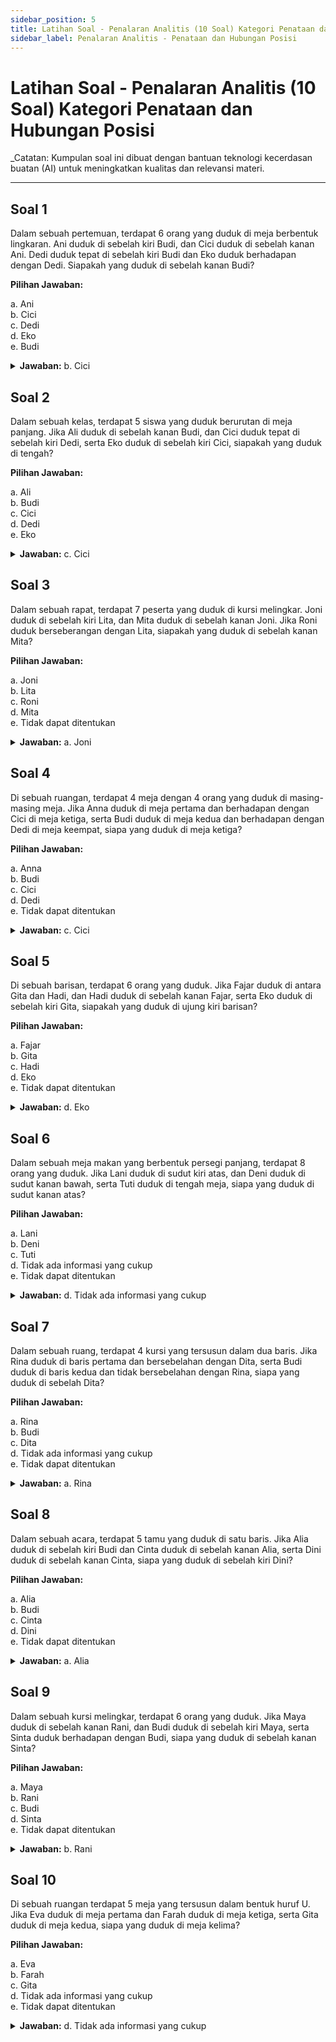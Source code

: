 ```yaml
---
sidebar_position: 5
title: Latihan Soal - Penalaran Analitis (10 Soal) Kategori Penataan dan Hubungan Posisi
sidebar_label: Penalaran Analitis - Penataan dan Hubungan Posisi
---
```


# Latihan Soal - Penalaran Analitis (10 Soal) Kategori Penataan dan Hubungan Posisi

_Catatan: Kumpulan soal ini dibuat dengan bantuan teknologi kecerdasan buatan (AI) untuk meningkatkan kualitas dan relevansi materi.

---

## Soal 1

Dalam sebuah pertemuan, terdapat 6 orang yang duduk di meja berbentuk lingkaran. Ani duduk di sebelah kiri Budi, dan Cici duduk di sebelah kanan Ani. Dedi duduk tepat di sebelah kiri Budi dan Eko duduk berhadapan dengan Dedi. Siapakah yang duduk di sebelah kanan Budi?

**Pilihan Jawaban:**

a. Ani  
b. Cici  
c. Dedi  
d. Eko  
e. Budi

<details>
<summary><strong>Jawaban:</strong> b. Cici</summary>
Penjelasan: Menyusun posisi, jika Ani di sebelah kiri Budi dan Cici di sebelah kanan Ani, maka Cici duduk di sebelah kanan Budi.

</details>

## Soal 2

Dalam sebuah kelas, terdapat 5 siswa yang duduk berurutan di meja panjang. Jika Ali duduk di sebelah kanan Budi, dan Cici duduk tepat di sebelah kiri Dedi, serta Eko duduk di sebelah kiri Cici, siapakah yang duduk di tengah?

**Pilihan Jawaban:**

a. Ali  
b. Budi  
c. Cici  
d. Dedi  
e. Eko

<details>
<summary><strong>Jawaban:</strong> c. Cici</summary>
Penjelasan: Menyusun posisi berdasarkan informasi, Cici berada di tengah-tengah karena dia berada di antara Dedi dan Eko.

</details>

## Soal 3

Dalam sebuah rapat, terdapat 7 peserta yang duduk di kursi melingkar. Joni duduk di sebelah kiri Lita, dan Mita duduk di sebelah kanan Joni. Jika Roni duduk berseberangan dengan Lita, siapakah yang duduk di sebelah kanan Mita?

**Pilihan Jawaban:**

a. Joni  
b. Lita  
c. Roni  
d. Mita  
e. Tidak dapat ditentukan

<details>
<summary><strong>Jawaban:</strong> a. Joni</summary>
Penjelasan: Dengan menyusun posisi, Joni duduk di sebelah kanan Mita karena Mita duduk di sebelah kiri Joni dan Lita.

</details>

## Soal 4

Di sebuah ruangan, terdapat 4 meja dengan 4 orang yang duduk di masing-masing meja. Jika Anna duduk di meja pertama dan berhadapan dengan Cici di meja ketiga, serta Budi duduk di meja kedua dan berhadapan dengan Dedi di meja keempat, siapa yang duduk di meja ketiga?

**Pilihan Jawaban:**

a. Anna  
b. Budi  
c. Cici  
d. Dedi  
e. Tidak dapat ditentukan

<details>
<summary><strong>Jawaban:</strong> c. Cici</summary>
Penjelasan: Cici duduk di meja ketiga karena dia berhadapan dengan Anna di meja pertama.

</details>

## Soal 5

Di sebuah barisan, terdapat 6 orang yang duduk. Jika Fajar duduk di antara Gita dan Hadi, dan Hadi duduk di sebelah kanan Fajar, serta Eko duduk di sebelah kiri Gita, siapakah yang duduk di ujung kiri barisan?

**Pilihan Jawaban:**

a. Fajar  
b. Gita  
c. Hadi  
d. Eko  
e. Tidak dapat ditentukan

<details>
<summary><strong>Jawaban:</strong> d. Eko</summary>
Penjelasan: Eko duduk di ujung kiri barisan karena dia berada di sebelah kiri Gita yang duduk di sebelah kanan Hadi.

</details>

## Soal 6

Dalam sebuah meja makan yang berbentuk persegi panjang, terdapat 8 orang yang duduk. Jika Lani duduk di sudut kiri atas, dan Deni duduk di sudut kanan bawah, serta Tuti duduk di tengah meja, siapa yang duduk di sudut kanan atas?

**Pilihan Jawaban:**

a. Lani  
b. Deni  
c. Tuti  
d. Tidak ada informasi yang cukup  
e. Tidak dapat ditentukan

<details>
<summary><strong>Jawaban:</strong> d. Tidak ada informasi yang cukup</summary>
Penjelasan: Dengan informasi yang diberikan, tidak bisa dipastikan siapa yang duduk di sudut kanan atas.

</details>

## Soal 7

Dalam sebuah ruang, terdapat 4 kursi yang tersusun dalam dua baris. Jika Rina duduk di baris pertama dan bersebelahan dengan Dita, serta Budi duduk di baris kedua dan tidak bersebelahan dengan Rina, siapa yang duduk di sebelah Dita?

**Pilihan Jawaban:**

a. Rina  
b. Budi  
c. Dita  
d. Tidak ada informasi yang cukup  
e. Tidak dapat ditentukan

<details>
<summary><strong>Jawaban:</strong> a. Rina</summary>
Penjelasan: Rina duduk di sebelah Dita, jadi orang yang duduk di sebelah Dita adalah Rina.

</details>

## Soal 8

Dalam sebuah acara, terdapat 5 tamu yang duduk di satu baris. Jika Alia duduk di sebelah kiri Budi dan Cinta duduk di sebelah kanan Alia, serta Dini duduk di sebelah kanan Cinta, siapa yang duduk di sebelah kiri Dini?

**Pilihan Jawaban:**

a. Alia  
b. Budi  
c. Cinta  
d. Dini  
e. Tidak dapat ditentukan

<details>
<summary><strong>Jawaban:</strong> a. Alia</summary>
Penjelasan: Berdasarkan urutan posisi, Alia duduk di sebelah kiri Dini.

</details>

## Soal 9

Dalam sebuah kursi melingkar, terdapat 6 orang yang duduk. Jika Maya duduk di sebelah kanan Rani, dan Budi duduk di sebelah kiri Maya, serta Sinta duduk berhadapan dengan Budi, siapa yang duduk di sebelah kanan Sinta?

**Pilihan Jawaban:**

a. Maya  
b. Rani  
c. Budi  
d. Sinta  
e. Tidak dapat ditentukan

<details>
<summary><strong>Jawaban:</strong> b. Rani</summary>
Penjelasan: Sinta berhadapan dengan Budi, sehingga Maya yang duduk di sebelah kanan Rani adalah yang berada di sebelah kanan Sinta.

</details>

## Soal 10

Di sebuah ruangan terdapat 5 meja yang tersusun dalam bentuk huruf U. Jika Eva duduk di meja pertama dan Farah duduk di meja ketiga, serta Gita duduk di meja kedua, siapa yang duduk di meja kelima?

**Pilihan Jawaban:**

a. Eva  
b. Farah  
c. Gita  
d. Tidak ada informasi yang cukup  
e. Tidak dapat ditentukan

<details>
<summary><strong>Jawaban:</strong> d. Tidak ada informasi yang cukup</summary>
Penjelasan: Dengan informasi yang diberikan, tidak dapat dipastikan siapa yang duduk di meja kelima.

</details>
